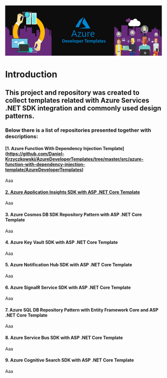 ![AzureDeveloperTemplates.png](images/AzureDeveloperTemplates.png)

# Introduction
## This project and repository was created to collect templates related with Azure Services .NET SDK integration and commonly used design patterns.

### Below there is a list of repositories presented together with descriptions:

#### [1. Azure Function With Dependency Injection Template] (https://github.com/Daniel-Krzyczkowski/AzureDeveloperTemplates/tree/master/src/azure-function-with-dependency-injection-template/AzureDeveloperTemplates)

Aaa

#### [2. Azure Application Insights SDK with ASP .NET Core Template](https://github.com/Daniel-Krzyczkowski/AzureDeveloperTemplates/tree/master/src/azure-application-insights-sdk-asp-net-core-template)

Aaa

#### 3. Azure Cosmos DB SDK Repository Pattern with ASP .NET Core Template

Aaa

#### 4. Azure Key Vault SDK with ASP .NET Core Template

Aaa

#### 5. Azure Notification Hub SDK with ASP .NET Core Template

Aaa

#### 6. Azure SignalR Service SDK with ASP .NET Core Template

Aaa

#### 7. Azure SQL DB Repository Pattern with Entity Framework Core and ASP .NET Core Template

Aaa

#### 8. Azure Service Bus SDK with ASP .NET Core Template

Aaa

#### 9. Azure Cognitive Search SDK with ASP .NET Core Template

Aaa
